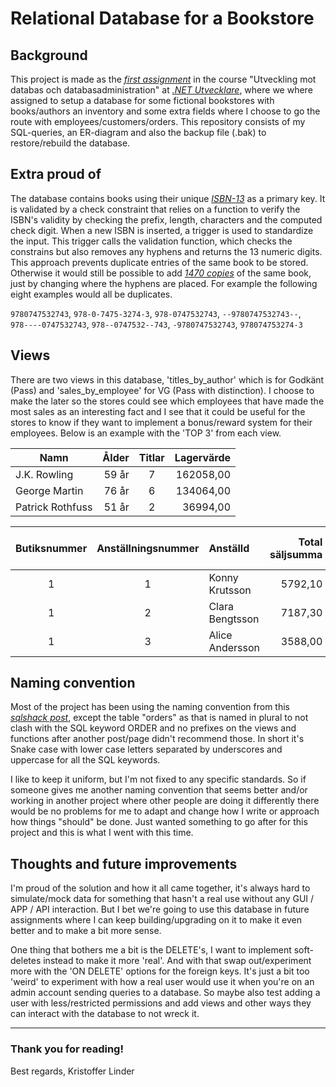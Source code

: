 # Relational Database for a Bookstore

## Background

This project is made as the *[first assignment](/ASSIGNMENT.md)* in the course "Utveckling mot databas och databasadministration" at *[.NET Utvecklare](https://www.iths.se/utbildningar/netutvecklare/)*, where we where assigned to setup a database for some fictional bookstores with books/authors an inventory and some extra fields where I choose to go the route with employees/customers/orders. This repository consists of my SQL-queries, an ER-diagram and also the backup file (.bak) to restore/rebuild the database.



## Extra proud of

The database contains books using their unique *[ISBN-13](https://isbn-information.com/the-13-digit-isbn.html)* as a primary key. It is validated by a check constraint that relies on a function to verify the ISBN's validity by checking the prefix, length, characters and the computed check digit.
When a new ISBN is inserted, a trigger is used to standardize the input. This trigger calls the validation function, which checks the constrains but also removes any hyphens and returns the 13 numeric digits. This approach prevents duplicate entries of the same book to be stored. Otherwise it would still be possible to add *[1470 copies](https://chatgpt.com/share/6746f868-c0e0-8013-b9be-2338e77763c1)* of the same book, just by changing where the hyphens are placed. For example the following eight examples would all be duplicates.

`9780747532743`, `978-0-7475-3274-3`, `978-0747532743`, `--9780747532743--`,
<br/>
`978----0747532743`, `978--0747532--743`, `-9780747532743`, `978074753274-3`



## Views

There are two views in this database, 'titles_by_author' which is for Godkänt (Pass) and 'sales_by_employee' for VG (Pass with distinction). I choose to make the later so the stores could see which employees that have made the most sales as an interesting fact and I see that it could be useful for the stores to know if they want to implement a bonus/reward system for their employees. Below is an example with the 'TOP 3' from each view.

| Namn | Ålder | Titlar | Lagervärde |
| -----| -----: | :------: | ----------: |
| J.K. Rowling | 59 år | 7 | 162058,00 |
| George Martin | 76 år | 6 | 134064,00 |
| Patrick Rothfuss | 51 år | 2 | 36994,00 |



| Butiksnummer | Anställningsnummer | Anställd | Total säljsumma | Unika säljtillfällen | Antal sålda böcker |
| :---: | :---: | :------ | ---: | :---: | :---: |
| 1 | 1 | Konny Krutsson | 5792,10 | 10 | 21 |
| 1 | 2 | Clara Bengtsson | 7187,30 | 9 | 23 |
| 1 | 3 | Alice Andersson | 3588,00 | 6 | 12 |



## Naming convention
Most of the project has been using the naming convention from this *[sqlshack post](https://www.sqlshack.com/learn-sql-naming-conventions/)*, except
the table "orders" as that is named in plural to not clash with the SQL keyword ORDER and no prefixes on the views and functions after another post/page didn't recommend those. In short it's Snake case with lower case letters separated by underscores and uppercase for all the SQL keywords.

I like to keep it uniform, but I'm not fixed to any specific standards. So if someone gives me another naming convention that seems better and/or working in another project where other people are doing it differently there would be no problems for me to adapt and change how I write or approach how things "should" be done. Just wanted something to go after for this project and this is what I went with this time.


## Thoughts and future improvements
I'm proud of the solution and how it all came together, it's always hard to simulate/mock data for something that hasn't a real use without any GUI / APP / API interaction. But I bet we're going to use this database in future assignments where I can keep building/upgrading on it to make it even better and to make a bit more sense.

One thing that bothers me a bit is the DELETE's, I want to implement soft-deletes instead to make it more 'real'. And with that swap out/experiment more with the 'ON DELETE' options for the foreign keys. It's just a bit too 'weird' to experiment with how a real user would use it when you're on an admin account sending queries to a database. So maybe also test adding a user with less/restricted permissions and add views and other ways they can interact with the database to not wreck it.

---

### Thank you for reading!
Best regards, Kristoffer Linder